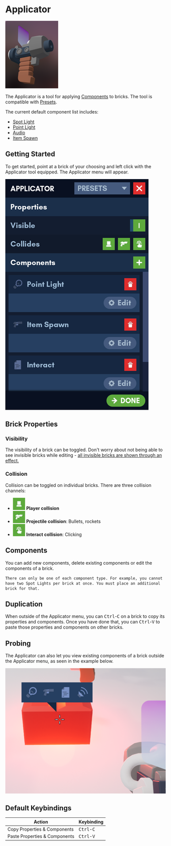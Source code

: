 # Applicator

![Applicator](applicator.png)

The Applicator is a tool for applying [Components]() to bricks. The tool is compatible with [Presets](../../../players/presets.md).

The current default component list includes:

- [Spot Light](../../components/spot_light/spot_light.md)
- [Point Light](../../components/point_light/point_light.md)
- [Audio](../../components/audio/audio.md)
- [Item Spawn](../../components/item_spawn/item_spawn.md)

## Getting Started

To get started, point at a brick of your choosing and left click with the Applicator tool equipped. The Applicator menu will appear.

![applicator_menu.png](applicator_menu.png)

## Brick Properties

### Visibility

The visibility of a brick can be toggled. Don't worry about not being able to see invisible bricks while editing - [all invisible bricks are shown through an effect.](../../guides/guides.md)

### Collision

Collision can be toggled on individual bricks. There are three collision channels:

- ![applicator_player_collision.png](applicator_player_collision.png) **Player collision**
- ![applicator_projectile_collision.png](applicator_projectile_collision.png) **Projectile collision**: Bullets, rockets
- ![applicator_interact_collision.png](applicator_interact_collision.png) **Interact collision**: Clicking

## Components

You can add new components, delete existing components or edit the components of a brick.

``` admonish note
There can only be one of each component type. For example, you cannot have two Spot Lights per brick at once. You must place an additional brick for that.
```

## Duplication

When outside of the Applicator menu, you can <kbd>Ctrl</kbd>-<kbd>C</kbd> on a brick to copy its properties and components. Once you have done that, you can <kbd>Ctrl</kbd>-<kbd>V</kbd> to paste those properties and components on other bricks.

## Probing

The Applicator can also let you view existing components of a brick outside the Applicator menu, as seen in the example below.

![applicator_probe.png](applicator_probe.png)

## Default Keybindings

| Action                        | Keybinding                   |
|-------------------------------|------------------------------|
| Copy Properties & Components  | <kbd>Ctrl</kbd>-<kbd>C</kbd> |
| Paste Properties & Components | <kbd>Ctrl</kbd>-<kbd>V</kbd> |